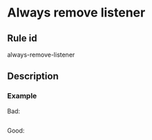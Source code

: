 # Always remove listener

## Rule id
always-remove-listener

## Description


### Example
Bad:
```dart

```

Good:
```dart

```

